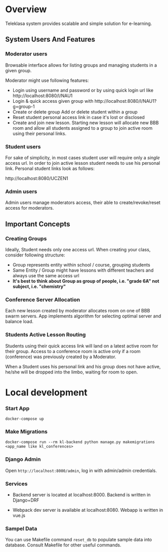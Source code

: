 # Overview

Teleklasa system provides scalable and simple solution for e-learning.

## System Users And Features

### Moderator users

Browsable interface allows for listing groups and managing students in a given group.

Moderator might use following features:
- Login using username and password or by using quick login url like http://localhost:8080/l/NAU1
- Login & quick access given group with http://localhost:8080/l/NAU1?g=group-1
- Create or delete group
  Add or delete student within a group
- Reset student personal access link in case it's lost or disclosed
- Create and join new lesson. Starting new lesson will allocate new BBB room and allow all students assigned 
to a group to join active room using their personal links. 


### Student users

For sake of simplicity, in most cases student user will require only a *single* access url.
In order to join active lesson student needs to use his personal link.
Personal student links look as follows:

http://localhost:8080/UCZEN1

### Admin users

Admin users manage moderators access, their able to create/revoke/reset access for moderators.


## Important Concepts

### Creating Groups

Ideally, Student needs only one access url. When creating your class, consider following structure:
- Group represents entity within school / course, grouping students
- Same Entity / Group might have lessons with different teachers and always use the same access url
- **It's best to think about Group as group of people, i.e. "grade 6A" not subject, i.e. "chemistry"**


### Conference Server Allocation

Each new lesson created by moderator allocates room on one of BBB swarm servers.
App implements algorithm for selecting optimal server and balance load.

### Students Active Lesson Routing

Students using their quick access link will land on a latest active room for their group.
Access to a conference room is active only if a room (conference) was previously created by a Moderator.

When a Student uses his personal link and his group does not have active, he/she will be dropped into the limbo, waiting for room to open.


# Local development

### Start App
`docker-compose up`

### Make Migrations
`docker-compose run --rm kl-backend python manage.py makemigrations <app_name like kl_conferences>`

### Django Admin
Open `http://localhost:8000/admin`, log in with admin/admin credentials.

### Services

- Backend server is located at localhost:8000.
Backend is written in Django+DRF

- Webpack dev server is available at localhost:8080.
Webapp is written in vue.js 


### Sampel Data
You can use Makefile command ```reset_db``` to populate sample data into database. Consult Makefile for other useful commands.

